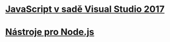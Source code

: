 # [JavaScript v sadě Visual Studio 2017](javascript/javascript-in-vs-2017.md)
# [Nástroje pro Node.js](/visualstudio/javascript/tutorial-nodejs)
